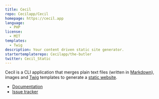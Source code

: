 ```yaml
---
title: Cecil
repo: Cecilapp/Cecil
homepage: https://cecil.app
language:
  - PHP
license:
  - MIT
templates:
  - Twig
description: Your content driven static site generator.
startertemplaterepo: Cecilapp/the-butler
twitter: Cecil_Static
---
```


Cecil is a CLI application that merges plain text files (written in [Markdown](http://daringfireball.net/projects/markdown/)), images and [Twig](http://twig.sensiolabs.org/) templates to generate a [static website](https://en.wikipedia.org/wiki/Static_web_page).

- [Documentation](https://cecil.app/documentation)
- [Issue tracker](https://github.com/Cecilapp/Cecil/issues)

